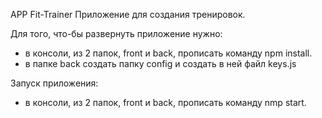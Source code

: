 APP Fit-Trainer
Приложение для создания тренировок.

Для того, что-бы развернуть приложение нужно:
- в консоли, из 2 папок, front и back, прописать команду npm install.
- в папке back создать папку config и создать в ней файл keys.js
  
Запуск приложения: 
- в консоли, из 2 папок, front и back, прописать команду nmp start.

